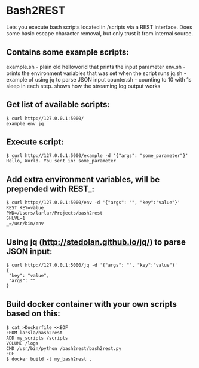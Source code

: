 # Bash2REST
Lets you execute bash scripts located in /scripts via a REST interface.
Does some basic escape character removal, but only trust it from internal source.

## Contains some example scripts:
example.sh - plain old helloworld that prints the input parameter
env.sh - prints the environment variables that was set when the script runs
jq.sh - example of using jq to parse JSON input
counter.sh - counting to 10 with 1s sleep in each step.
             shows how the streaming log output works

## Get list of available scripts:
```
$ curl http://127.0.0.1:5000/
example env jq
```

## Execute script:
```
$ curl http://127.0.0.1:5000/example -d '{"args": "some_parameter"}'
Hello, World. You sent in: some_parameter
```

## Add extra environment variables, will be prepended with REST_:
```
$ curl http://127.0.0.1:5000/env -d '{"args": "", "key":"value"}'
REST_KEY=value
PWD=/Users/larlar/Projects/bash2rest
SHLVL=1
_=/usr/bin/env
```

## Using jq (http://stedolan.github.io/jq/) to parse JSON input:
```
$ curl http://127.0.0.1:5000/jq -d '{"args": "", "key":"value"}'
{
 "key": "value",
 "args": ""
}
```

## Build docker container with your own scripts based on this:
```
$ cat >Dockerfile <<EOF
FROM larsla/bash2rest
ADD my_scripts /scripts
VOLUME /logs
CMD /usr/bin/python /bash2rest/bash2rest.py
EOF
$ docker build -t my_bash2rest .
```
